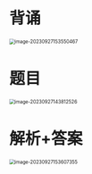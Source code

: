 # 背诵

<img src="https://cvp.oss-cn-shanghai.aliyuncs.com/picgo/202309271535537.png" alt="image-20230927153550467" style="zoom:60%;" />



# 题目

<img src="https://cvp.oss-cn-shanghai.aliyuncs.com/picgo/202309271438613.png" alt="image-20230927143812526" style="zoom:60%;" />



# 解析+答案

<img src="https://cvp.oss-cn-shanghai.aliyuncs.com/picgo/202309271536469.png" alt="image-20230927153607355" style="zoom:60%;" />



